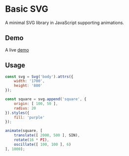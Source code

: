 Basic SVG
=============

A minimal SVG library in JavaScript supporting animations.

Demo
------
A live [demo](https://anomaaly.github.io/basic-svg/) 

Usage
-------

```javascript
const svg = Svg('body').attrs({
    width: '1700',
    height: '800'
});

const square = svg.append('square', {
    origin: [ 100, 50 ],
    radius: 20
}).styles({
    fill: 'purple'
});

animate(square, [
    translate([ 2000, 500 ], SIN),
    rotate(16 * PI),
    oscillate([ 100, 100 ], 6)
], 1000);
```
